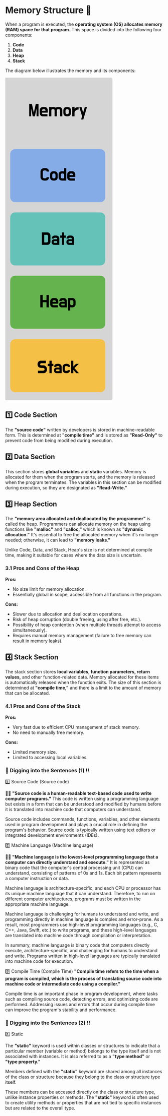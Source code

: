 # Memory Structure 🧩

When a program is executed, the **operating system (OS) allocates memory (RAM) space for that program.** This space is divided into the following four components:

1. **Code**
2. **Data**
3. **Heap**
4. **Stack**

The diagram below illustrates the memory and its components:

![Memory Structure](https://github.com/devKobe24/images/blob/main/memory-struct.png?raw=true)

## 1️⃣ Code Section

The **"source code"** written by developers is stored in machine-readable form. This is determined at **"compile time"** and is stored as **"Read-Only"** to prevent code from being modified during execution.

## 2️⃣ Data Section

This section stores **global variables** and **static** variables. Memory is allocated for them when the program starts, and the memory is released when the program terminates. The variables in this section can be modified during execution, so they are designated as **"Read-Write."**

## 3️⃣ Heap Section

The **"memory area allocated and deallocated by the programmer"** is called the heap. Programmers can allocate memory on the heap using functions like **"malloc"** and **"calloc,"** which is known as **"dynamic allocation."** It's essential to free the allocated memory when it's no longer needed; otherwise, it can lead to **"memory leaks."**

Unlike Code, Data, and Stack, Heap's size is not determined at compile time, making it suitable for cases where the data size is uncertain.

### 3.1 Pros and Cons of the Heap

**Pros:**
- No size limit for memory allocation.
- Essentially global in scope, accessible from all functions in the program.

**Cons:**
- Slower due to allocation and deallocation operations.
- Risk of heap corruption (double freeing, using after free, etc.).
- Possibility of heap contention (when multiple threads attempt to access simultaneously).
- Requires manual memory management (failure to free memory can result in memory leaks).

## 4️⃣ Stack Section

The stack section stores **local variables, function parameters, return values,** and other function-related data. Memory allocated for these items is automatically released when the function exits. The size of this section is determined at **"compile time,"** and there is a limit to the amount of memory that can be allocated.

### 4.1 Pros and Cons of the Stack

**Pros:**
- Very fast due to efficient CPU management of stack memory.
- No need to manually free memory.

**Cons:**
- Limited memory size.
- Limited to accessing local variables.

### 🍗 Digging into the Sentences (1) !!

1️⃣ Source Code (Source code)

🙋‍♂️ **"Source code is a human-readable text-based code used to write computer programs."** This code is written using a programming language but exists in a form that can be understood and modified by humans before it is translated into machine code that computers can understand.

Source code includes commands, functions, variables, and other elements used in program development and plays a crucial role in defining the program's behavior.
Source code is typically written using text editors or integrated development environments (IDEs).

2️⃣ Machine Language (Machine language)

🙋‍♂️ **"Machine language is the lowest-level programming language that a computer can directly understand and execute."** It is represented as binary code that the computer's central processing unit (CPU) can understand, consisting of patterns of 0s and 1s. Each bit pattern represents a computer instruction or data.

Machine language is architecture-specific, and each CPU or processor has its unique machine language that it can understand.
Therefore, to run on different computer architectures, programs must be written in the appropriate machine language.

Machine language is challenging for humans to understand and write, and programming directly in machine language is complex and error-prone.
As a result, most programmers use high-level programming languages (e.g., C, C++, Java, Swift, etc.) to write programs, and these high-level languages are translated into machine code through compilation or interpretation.

In summary, machine language is binary code that computers directly execute, architecture-specific, and challenging for humans to understand and write.
Programs written in high-level languages are typically translated into machine code for execution.

3️⃣ Compile Time (Compile Time)
**"Compile time refers to the time when a program is compiled, which is the process of translating source code into machine code or intermediate code using a compiler."**

Compile time is an important phase in program development, where tasks such as compiling source code, detecting errors, and optimizing code are performed.
Addressing issues and errors that occur during compile time can improve the program's stability and performance.

### 🍗 Digging into the Sentences (2) !!

1️⃣ Static

The **"static"** keyword is used within classes or structures to indicate that a particular member (variable or method) belongs to the type itself and is not associated with instances. It is also referred to as a **"type method"** or **"type property."**

Members defined with the **"static"** keyword are shared among all instances of the class or structure because they belong to the class or structure type itself.

These members can be accessed directly on the class or structure type, unlike instance properties or methods.
The **"static"** keyword is often used to create utility methods or properties that are not tied to specific instances but are related to the overall type.
